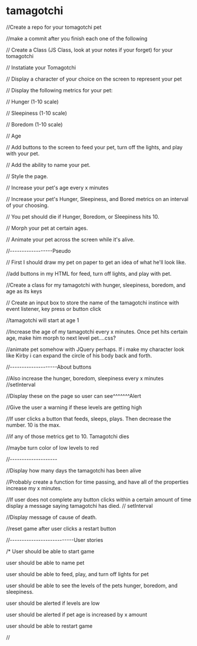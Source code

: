 # tamagotchi


//Create a repo for your tomagotchi pet

//make a commit after you finish each one of the following

// Create a Class (JS Class, look at your notes if your forget) for your tomagotchi

// Instatiate your Tomagotchi

// Display a character of your choice on the screen to represent your pet

// Display the following metrics for your pet:

// Hunger (1-10 scale)

// Sleepiness (1-10 scale)

// Boredom (1-10 scale)

// Age

// Add buttons to the screen to feed your pet, turn off the lights, and play with your pet.

// Add the ability to name your pet.

// Style the page.

// Increase your pet's age every x minutes

// Increase your pet's Hunger, Sleepiness, and Bored metrics on an interval of your choosing.

// You pet should die if Hunger, Boredom, or Sleepiness hits 10.

// Morph your pet at certain ages.

// Animate your pet across the screen while it's alive.

//------------------Pseudo

// First I should draw my pet on paper to get an idea of what he'll look like.

//add buttons in my HTML for feed, turn off lights, and play with pet.

//Create a class for my tamagotchi with hunger, sleepiness, boredom, and age as its keys

// Create an input box to store the name of the tamagotchi instince with event listener, key press or button click

//tamagotchi will start at age 1

//Increase the age of my tamagotchi every x minutes. Once pet hits certain age, make him morph to next level pet....css?

//animate pet somehow with JQuery perhaps. If i make my character look like Kirby i can expand the circle of his body back and forth.

//--------------------About buttons

//Also increase the hunger, boredom, sleepiness every x minutes
//setInterval

//Display these on the page so user can see^^^^^^^Alert

//Give the user a warning if these levels are getting high

//If user clicks a button that feeds, sleeps, plays. Then decrease the number. 10 is the max.

//if any of those metrics get to 10. Tamagotchi dies

//maybe turn color of low levels to red

//--------------------

//Display how many days the tamagotchi has been alive

//Probably create a function for time passing, and have all of the properties increase my x minutes.

//If user does not complete any button clicks within a certain amount of time display a message saying tamagotchi has died.
// setInterval

//Display message of cause of death.

//reset game after user clicks a restart button

//---------------------------User stories

/*
User should be able to start game

user should be able to name pet

user should be able to feed, play, and turn off lights for pet

user should be able to see the levels of the pets hunger, boredom, and sleepiness.

user should be alerted if levels are low

user should be alerted if pet age is increased by x amount

user should be able to restart game 

//